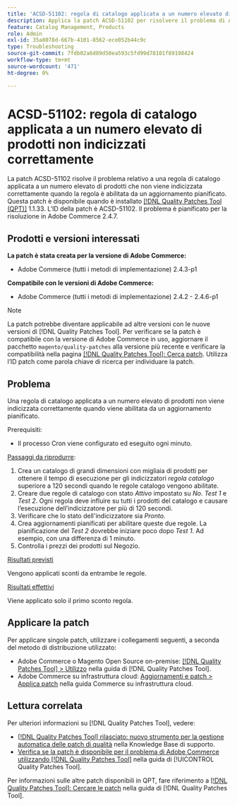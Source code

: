```yaml
---
title: 'ACSD-51102: regola di catalogo applicata a un numero elevato di prodotti non indicizzati correttamente'
description: Applica la patch ACSD-51102 per risolvere il problema di Adobe Commerce, in cui una regola di catalogo applicata a un numero elevato di prodotti non viene indicizzata correttamente quando la regola è abilitata da un aggiornamento pianificato.
feature: Catalog Management, Products
role: Admin
exl-id: 35a8078d-667b-4101-8562-ece052b44c9c
type: Troubleshooting
source-git-commit: 7fdb02a6d89d50ea593c5fd99d78101f89198424
workflow-type: tm+mt
source-wordcount: '471'
ht-degree: 0%

---
```


# ACSD-51102: regola di catalogo applicata a un numero elevato di prodotti non indicizzati correttamente

La patch ACSD-51102 risolve il problema relativo a una regola di catalogo applicata a un numero elevato di prodotti che non viene indicizzata correttamente quando la regola è abilitata da un aggiornamento pianificato. Questa patch è disponibile quando è installato [[!DNL Quality Patches Tool (QPT)]](https://experienceleague.adobe.com/en/docs/commerce-operations/tools/quality-patches-tool/quality-patches-tool-to-self-serve-quality-patches) 1.1.33. L’ID della patch è ACSD-51102. Il problema è pianificato per la risoluzione in Adobe Commerce 2.4.7.

## Prodotti e versioni interessati

**La patch è stata creata per la versione di Adobe Commerce:**

* Adobe Commerce (tutti i metodi di implementazione) 2.4.3-p1

**Compatibile con le versioni di Adobe Commerce:**

* Adobe Commerce (tutti i metodi di implementazione) 2.4.2 - 2.4.6-p1

>[!NOTE]
>
>La patch potrebbe diventare applicabile ad altre versioni con le nuove versioni di [!DNL Quality Patches Tool]. Per verificare se la patch è compatibile con la versione di Adobe Commerce in uso, aggiornare il pacchetto `magento/quality-patches` alla versione più recente e verificare la compatibilità nella pagina [[!DNL Quality Patches Tool]: Cerca patch](https://experienceleague.adobe.com/tools/commerce-quality-patches/index.html). Utilizza l’ID patch come parola chiave di ricerca per individuare la patch.

## Problema

Una regola di catalogo applicata a un numero elevato di prodotti non viene indicizzata correttamente quando viene abilitata da un aggiornamento pianificato.

Prerequisiti:

* Il processo Cron viene configurato ed eseguito ogni minuto.

<u>Passaggi da riprodurre</u>:

1. Crea un catalogo di grandi dimensioni con migliaia di prodotti per ottenere il tempo di esecuzione per gli indicizzatori *regola catalogo* superiore a 120 secondi quando le regole catalogo vengono abilitate.
2. Creare due regole di catalogo con stato *Attivo* impostato su *No*.  *Test 1* e *Test 2*. Ogni regola deve influire su tutti i prodotti del catalogo e causare l’esecuzione dell’indicizzatore per più di 120 secondi.
3. Verificare che lo stato dell&#39;indicizzatore sia *Pronto*.
4. Crea aggiornamenti pianificati per abilitare queste due regole. La pianificazione del *Test 2* dovrebbe iniziare poco dopo *Test 1*. Ad esempio, con una differenza di 1 minuto.
5. Controlla i prezzi dei prodotti sul Negozio.

<u>Risultati previsti</u>

Vengono applicati sconti da entrambe le regole.

<u>Risultati effettivi</u>

Viene applicato solo il primo sconto regola.

## Applicare la patch

Per applicare singole patch, utilizzare i collegamenti seguenti, a seconda del metodo di distribuzione utilizzato:

* Adobe Commerce o Magento Open Source on-premise: [[!DNL Quality Patches Tool] > Utilizzo](/help/tools/quality-patches-tool/usage.md) nella guida di [!DNL Quality Patches Tool].
* Adobe Commerce su infrastruttura cloud: [Aggiornamenti e patch > Applica patch](https://experienceleague.adobe.com/docs/commerce-cloud-service/user-guide/develop/upgrade/apply-patches.html) nella guida Commerce su infrastruttura cloud.

## Lettura correlata

Per ulteriori informazioni su [!DNL Quality Patches Tool], vedere:

* [[!DNL Quality Patches Tool] rilasciato: nuovo strumento per la gestione automatica delle patch di qualità](https://experienceleague.adobe.com/en/docs/commerce-operations/tools/quality-patches-tool/quality-patches-tool-to-self-serve-quality-patches) nella Knowledge Base di supporto.
* [Verifica se la patch è disponibile per il problema di Adobe Commerce utilizzando  [!DNL Quality Patches Tool]](/help/tools/quality-patches-tool/patches-available-in-qpt/check-patch-for-magento-issue-with-magento-quality-patches.md) nella guida di [!UICONTROL Quality Patches Tool].


Per informazioni sulle altre patch disponibili in QPT, fare riferimento a [[!DNL Quality Patches Tool]: Cercare le patch](<https://experienceleague.adobe.com/tools/commerce-quality-patches/index.html>) nella guida di [!DNL Quality Patches Tool].
